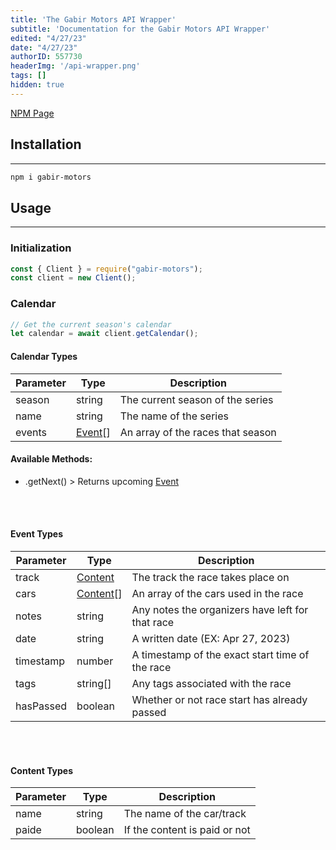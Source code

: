 ```yaml
---
title: 'The Gabir Motors API Wrapper'
subtitle: 'Documentation for the Gabir Motors API Wrapper'
edited: "4/27/23"
date: "4/27/23"
authorID: 557730
headerImg: '/api-wrapper.png'
tags: []
hidden: true
---
```


[NPM Page](https://www.npmjs.com/package/gabir-motors)

## Installation

***

```bash
npm i gabir-motors
```

## Usage

***

### Initialization

```js
const { Client } = require("gabir-motors");
const client = new Client();
```

### Calendar

```js
// Get the current season's calendar 
let calendar = await client.getCalendar();
```

#### Calendar Types

| Parameter | Type    | Description                       |
|-----------|---------|-----------------------------------|
| season    | string  | The current season of the series  |
| name      | string  | The name of the series            |
| events    | [Event](#event-types)[] | An array of the races that season |

#### Available Methods:
- .getNext() > Returns upcoming [Event](#event-types)

<br>  
<br>  

#### Event Types

| Parameter | Type      | Description                                      |
|-----------|-----------|--------------------------------------------------|
| track     | [Content](#content-types)   | The track the race takes place on                |
| cars      | [Content](#content-types)[] | An array of the cars used in the race            |
| notes     | string    | Any notes the organizers have left for that race |
| date      | string    | A written date (EX: Apr 27, 2023)                |
| timestamp | number    | A timestamp of the exact start time of the race  |
| tags      | string[]  | Any tags associated with the race                |
| hasPassed | boolean   | Whether or not race start has already passed     |

<br>  
<br>  

#### Content Types
| Parameter | Type    | Description                       |
|-----------|---------|-----------------------------------|
| name      | string  | The name of the car/track         |
| paide     | boolean | If the content is paid or not     |